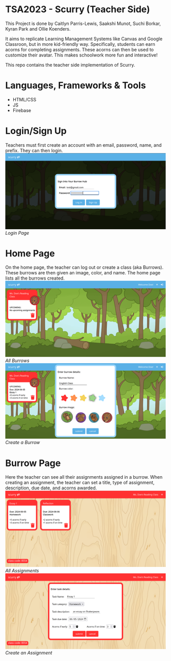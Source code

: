 # TSA2023 - Scurry (Teacher Side)
This Project is done by Caitlyn Parris-Lewis, Saakshi Munot, Suchi Borkar, Kyran Park and Ollie Koenders.

It aims to replicate Learning Management Systems like Canvas and Google Classroon, but in more kid-friendly way. Specifically, students can earn acorns for completing assignments. These acorns can then be used to customize their avatar. This makes schoolwork more fun and interactive!

This repo contains the teacher side implementation of Scurry.

# Languages, Frameworks & Tools
- HTML/CSS
- JS
- Firebase

# Login/Sign Up
Teachers must first create an account with an email, password, name, and prefix. They can then login.
![Login](/mdAssets/login.png)
*Login Page*
# Home Page
On the home page, the teacher can log out or create a class (aka Burrows). These burrows are then given an image, color, and name. The home page lists all the burrows created.
![Home](/mdAssets/homePage.png)
*All Burrows*
![Create](/mdAssets/createBurrow.png)
*Create a Burrow*

# Burrow Page
Here the teacher can see all their assignments assigned in a burrow. When creating an assignment, the teacher can set a title, type of assignment, description, due date, and acorns awarded.
![Assignments](/mdAssets/allAssignments.png)
*All Assignments*
![Create](/mdAssets/createAssignment.png)
*Create an Assignment*


